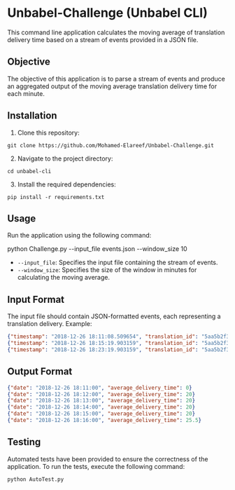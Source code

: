 # Unbabel-Challenge (Unbabel CLI)

This command line application calculates the moving average of translation delivery time based on a stream of events provided in a JSON file.

## Objective

The objective of this application is to parse a stream of events and produce an aggregated output of the moving average translation delivery time for each minute.

## Installation

1. Clone this repository:
```
git clone https://github.com/Mohamed-Elareef/Unbabel-Challenge.git
```

2. Navigate to the project directory:
```
cd unbabel-cli
```

3. Install the required dependencies:
```
pip install -r requirements.txt
```

## Usage
Run the application using the following command:

python Challenge.py --input_file events.json --window_size 10


- `--input_file`: Specifies the input file containing the stream of events.
- `--window_size`: Specifies the size of the window in minutes for calculating the moving average.

## Input Format

The input file should contain JSON-formatted events, each representing a translation delivery. Example:

```json
{"timestamp": "2018-12-26 18:11:08.509654", "translation_id": "5aa5b2f39f7254a75aa5", "source_language": "en", "target_language": "fr", "client_name": "airliberty", "event_name": "translation_delivered", "nr_words": 30, "duration": 20}
{"timestamp": "2018-12-26 18:15:19.903159", "translation_id": "5aa5b2f39f7254a75aa4", "source_language": "en", "target_language": "fr", "client_name": "airliberty", "event_name": "translation_delivered", "nr_words": 30, "duration": 31}
{"timestamp": "2018-12-26 18:23:19.903159", "translation_id": "5aa5b2f39f7254a75bb3", "source_language": "en", "target_language": "fr", "client_name": "taxi-eats", "event_name": "translation_delivered", "nr_words": 100, "duration": 54}
```


## Output Format

```json
{"date": "2018-12-26 18:11:00", "average_delivery_time": 0}
{"date": "2018-12-26 18:12:00", "average_delivery_time": 20}
{"date": "2018-12-26 18:13:00", "average_delivery_time": 20}
{"date": "2018-12-26 18:14:00", "average_delivery_time": 20}
{"date": "2018-12-26 18:15:00", "average_delivery_time": 20}
{"date": "2018-12-26 18:16:00", "average_delivery_time": 25.5}
```


## Testing

Automated tests have been provided to ensure the correctness of the application. To run the tests, execute the following command:
```
python AutoTest.py
```
 





